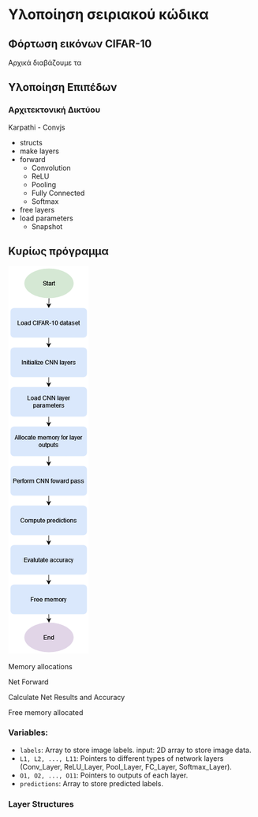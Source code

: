 # Υλοποίηση σειριακού κώδικα

## Φόρτωση εικόνων CIFAR-10

Αρχικά διαβάζουμε τα

## Υλοποίηση Επιπέδων

### Αρχιτεκτονική Δικτύου

Karpathi - Convjs

* structs
* make layers
* forward 
    * Convolution
    * ReLU
    * Pooling
    * Fully Connected
    * Softmax
* free layers
* load parameters
    * Snapshot

## Κυρίως πρόγραμμα
![Flow Chart](image/flow-chart-en.png)

Memory allocations

Net Forward

Calculate Net Results and Accuracy

Free memory allocated
### Variables:

* `labels`: Array to store image labels.
input: 2D array to store image data.
* `L1, L2, ..., L11`: Pointers to different types of network layers (Conv_Layer, ReLU_Layer, Pool_Layer, FC_Layer, Softmax_Layer).
* `O1, O2, ..., O11`: Pointers to outputs of each layer.
* `predictions`: Array to store predicted labels.

### Layer Structures
